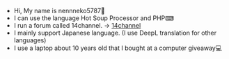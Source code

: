 * Hi, My name is nennneko5787👋  
* I can use the language Hot Soup Processor and PHP⌨  
* I run a forum called 14channel. -&gt; <a href="http://14chan.cf">14channel</a>  
* I mainly support Japanese language. (I use DeepL translation for other languages)  
* I use a laptop about 10 years old that I bought at a computer giveaway💻  
